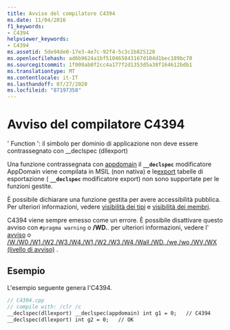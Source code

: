 ```yaml
---
title: Avviso del compilatore C4394
ms.date: 11/04/2016
f1_keywords:
- C4394
helpviewer_keywords:
- C4394
ms.assetid: 5de94de0-17e3-4e7c-92f4-5c3c1b825120
ms.openlocfilehash: ad6b9624a1bf510465843167d104d1bec189bc70
ms.sourcegitcommit: 1f009ab0f2cc4a177f2d1353d5a38f164612bdb1
ms.translationtype: MT
ms.contentlocale: it-IT
ms.lasthandoff: 07/27/2020
ms.locfileid: "87197358"
---
```

# <a name="compiler-warning-c4394"></a>Avviso del compilatore C4394

' Function ': il simbolo per dominio di applicazione non deve essere contrassegnato con __declspec (dllexport)

Una funzione contrassegnata con [appdomain](../../cpp/appdomain.md) il **`__declspec`** modificatore AppDomain viene compilata in MSIL (non nativa) e le[export](../../windows/export.md) tabelle di esportazione ( **`__declspec`** modificatore export) non sono supportate per le funzioni gestite.

È possibile dichiarare una funzione gestita per avere accessibilità pubblica. Per ulteriori informazioni, vedere [visibilità dei tipi](../../dotnet/how-to-define-and-consume-classes-and-structs-cpp-cli.md#BKMK_Type_visibility) e [visibilità dei membri](../../dotnet/how-to-define-and-consume-classes-and-structs-cpp-cli.md#BKMK_Member_visibility).

C4394 viene sempre emesso come un errore.  È possibile disattivare questo avviso con `#pragma warning` o **/WD.**. per ulteriori informazioni, vedere l' [avviso](../../preprocessor/warning.md) o [/W,/W0,/W1,/W2,/W3,/W4,/W1,/W2,/W3,/W4,/Wall,/WD.,/we,/wo,/WV,/WX (livello di avviso)](../../build/reference/compiler-option-warning-level.md) .

## <a name="example"></a>Esempio

L'esempio seguente genera l'C4394.

```cpp
// C4394.cpp
// compile with: /clr /c
__declspec(dllexport) __declspec(appdomain) int g1 = 0;   // C4394
__declspec(dllexport) int g2 = 0;   // OK
```
